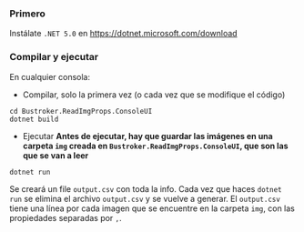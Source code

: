 ### Primero
Instálate `.NET 5.0` en https://dotnet.microsoft.com/download

### Compilar y ejecutar
En cualquier consola:
- Compilar, solo la primera vez (o cada vez que se modifique el código)
```
cd Bustroker.ReadImgProps.ConsoleUI
dotnet build
```

- Ejecutar
**Antes de ejecutar, hay que guardar las imágenes en una carpeta `img` creada en `Bustroker.ReadImgProps.ConsoleUI`, que son las que se van a leer**
```
dotnet run
```

Se creará un file `output.csv` con toda la info. Cada vez que haces `dotnet run` se elimina el archivo `output.csv` y se vuelve a generar.
El `output.csv` tiene una línea por cada imagen que se encuentre en la carpeta `img`, con las propiedades separadas por `,`.
 